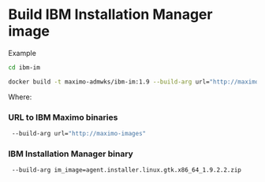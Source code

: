 # Build IBM Installation Manager image

Example

```bash
cd ibm-im

docker build -t maximo-admwks/ibm-im:1.9 --build-arg url="http://maximo-images" --network build  .
```


Where:

### URL to IBM Maximo binaries

```bash
 --build-arg url="http://maximo-images"
```

### IBM Installation Manager binary

```bash
 --build-arg im_image=agent.installer.linux.gtk.x86_64_1.9.2.2.zip
```

